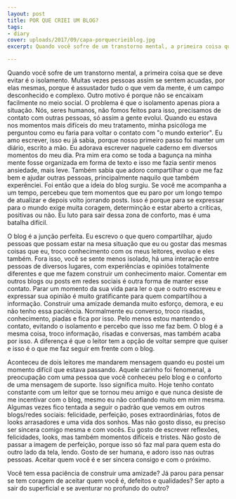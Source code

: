 ```yaml
---
layout: post
title: POR QUE CRIEI UM BLOG?
tags:
- diary
cover: uploads/2017/09/capa-porquecrieiblog.jpg
excerpt: Quando você sofre de um transtorno mental, a primeira coisa que se deve evitar é o isolamento. Muitas vezes pessoas assim se sentem acuadas, por elas mesmas, porque é assustador tudo o que vem da mente, é um campo desconhecido e complexo.

---
```


Quando você sofre de um transtorno mental, a primeira coisa que se deve evitar é o isolamento. Muitas vezes pessoas assim se sentem acuadas, por elas mesmas, porque é assustador tudo o que vem da mente, é um campo desconhecido e complexo. Outro motivo é porque não se encaixam facilmente no meio social. O problema é que o isolamento apenas piora a situação. Nós, seres humanos, não fomos feitos para isso, precisamos de contato com outras pessoas, só assim a gente evolui. Quando eu estava nos momentos mais difíceis do meu tratamento, minha psicóloga me perguntou como eu faria para voltar o contato com "o mundo exterior". Eu amo escrever, isso eu já sabia, porque nosso primeiro passo foi manter um diário, escrito a mão. Eu adorava escrever naquele caderno em diversos momentos do meu dia. Pra mim era como se toda a bagunça na minha mente fosse organizada em forma de texto e isso me fazia sentir menos ansiedade, mais leve. Também sabia que adoro compartilhar o que me faz bem e ajudar outras pessoas, principalmente naquilo que também experênciei. Foi então que a ideia do blog surgiu. Se você me acompanha a um tempo, percebeu que tem momentos que eu paro por um longo tempo de atualizar e depois volto jorrando posts. Isso é porque para se expressar para o mundo exige muita coragem, determinção e estar aberto a críticas, positivas ou não. Eu luto para sair dessa zona de conforto, mas é uma batalha difícil.

O blog é a junção perfeita. Eu escrevo o que quero compartilhar, ajudo pessoas que possam estar na mesa situação que eu ou gostar das mesmas coisas que eu, troco conhecimento com os meus leitores, evoluo e eles também. Fora isso, você se sente menos isolado, há uma interação entre pessoas de diversos lugares, com experiências e opiniões totalmente diferentes e que me fazem construir um conhecimento maior. Comentar em outros blogs ou posts em redes sociais é outra forma de manter esse contato. Parar um momento da sua vida para ler o que o outro escreveu e expressar sua opinião é muito gratificante para quem compartilhou a informação. Construir uma amizade demanda muito esforço, demora, e eu não tenho essa paciência. Normalmente eu converso, troco risadas, conhecimento, piadas e fica por isso. Pelo menos estou mantendo o contato, evitando o isolamento e percebo que isso me faz bem. O blog é a mesma coisa, troco informação, risadas e conversas, mas também acaba por isso. A diferença é que o leitor tem a opção de voltar sempre que quiser e isso é o que me faz seguir em frente com o blog.

Aconteceu de dois leitores me mandarem mensagem quando eu postei um momento difícil que estava passando. Aquele carinho foi fenomenal, a preocupação com uma pessoa que você conheceu pelo blog e o conforto de uma mensagem de suporte. Isso significa muito. Hoje tenho contato constante com um leitor que se tornou meu amigo e que nunca desiste de me incentivar com o blog, mesmo eu não confiando muito em mim mesma. Algumas vezes fico tentada a seguir o padrão que vemos em outros blogs/redes sociais: felicidade, perfeição, poses extraordinárias, fotos de looks arrasadores e uma vida dos sonhos. Mas não gosto disso, eu preciso ser sincera comigo mesma e com vocês. Eu gosto de escrever reflexões, felicidades, looks, mas também momentos difíceis e tristes. Não gosto de passar a imagem de perfeição, porque isso só faz mal para quem esta do outro lado da tela, lendo. Gosto de ser humana, e adoro isso nas outras pessoas. Aceitar quem você é e ser sincera consigo e com o próximo.

Você tem essa paciência de construir uma amizade? Já parou para pensar se tem coragem de aceitar quem você é, defeitos e qualidades? Ser apto a sair do superficial e se aventurar no profundo do outro?
